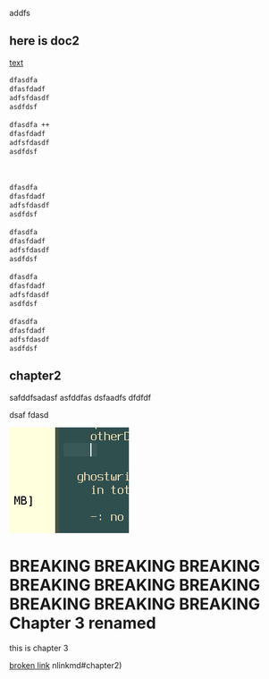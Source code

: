 addfs

## here is doc2

[text](qux)

    dfasdfa
    dfasfdadf
    adfsfdasdf
    asdfdsf

    dfasdfa ++
    dfasfdadf
    adfsfdasdf
    asdfdsf



    dfasdfa
    dfasfdadf
    adfsfdasdf
    asdfdsf

    dfasdfa
    dfasfdadf
    adfsfdasdf
    asdfdsf

    dfasdfa
    dfasfdadf
    adfsfdasdf
    asdfdsf

    dfasdfa
    dfasfdadf
    adfsfdasdf
    asdfdsf

## chapter2

safddfsadasf
asfddfas
dsfaadfs dfdfdf

[](fdffd)

dsaf
fdasd

![aa](./myimage.png)

# BREAKING BREAKING BREAKING BREAKING BREAKING BREAKING BREAKING BREAKING BREAKING Chapter 3 renamed

this is chapter 3

[](./doc3.md)

[](./doc2.md#chapter2)

[broken link](brokenlinkmd#chapter2)
nlinkmd#chapter2)
